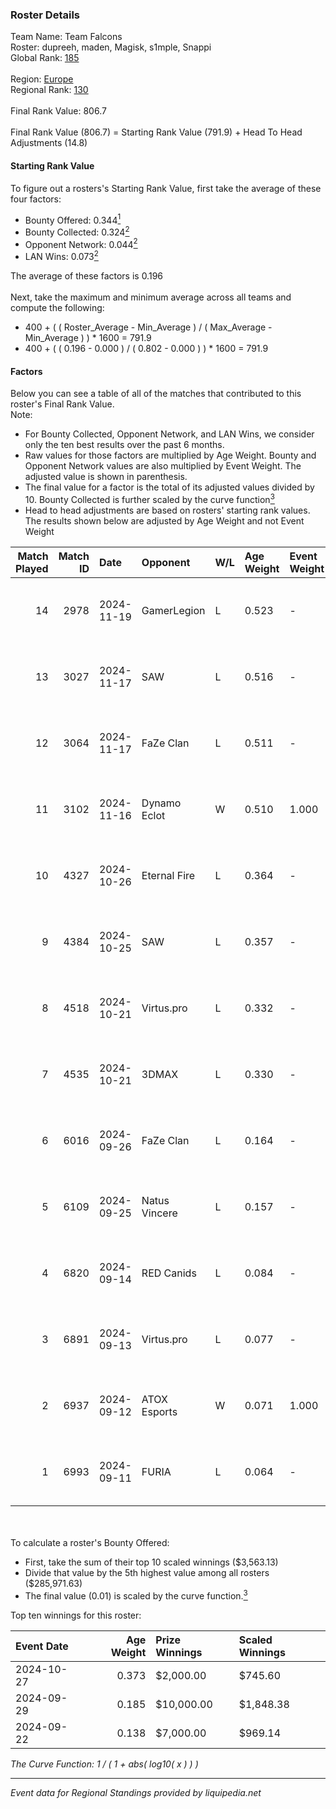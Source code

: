 ### Roster Details<br />
Team Name: Team Falcons<br />
Roster: dupreeh, maden, Magisk, s1mple, Snappi<br />
Global Rank: [185](../../standings_global_2025_02_28.md)<br />
<br />
Region: [Europe]( ../../standings_europe_2025_02_28.md)<br />
Regional Rank: [130]( ../../standings_europe_2025_02_28.md)<br />
<br />
Final Rank Value:  806.7<br />
<br />
Final Rank Value (806.7) = Starting Rank Value (791.9) + Head To Head Adjustments (14.8)<br />

#### Starting Rank Value<br />
To figure out a rosters's Starting Rank Value, first take the average of these four factors:<br />
- Bounty Offered: 0.344[<sup>1</sup>](#table2)
- Bounty Collected: 0.324[<sup>2</sup>](#table1)
- Opponent Network: 0.044[<sup>2</sup>](#table1)
- LAN Wins: 0.073[<sup>2</sup>](#table1)

The average of these factors is 0.196<br />
<br />
Next, take the maximum and minimum average across all teams and compute the following:<br />
- 400 + ( ( Roster_Average - Min_Average ) / ( Max_Average - Min_Average ) ) * 1600 = 791.9
- 400 + ( ( 0.196 - 0.000 ) / ( 0.802 - 0.000 ) ) * 1600 = 791.9


#### Factors<br />
Below you can see a table of all of the matches that contributed to this roster's Final Rank Value.<br />
Note:<br />

- For Bounty Collected, Opponent Network, and LAN Wins, we consider only the ten best results over the past 6 months.
- Raw values for those factors are multiplied by Age Weight. Bounty and Opponent Network values are also multiplied by Event Weight. The adjusted value is shown in parenthesis.
- The final value for a factor is the total of its adjusted values divided by 10. Bounty Collected is further scaled by the curve function[<sup>3</sup>](#curveFunction)
- Head to head adjustments are based on rosters' starting rank values. The results shown below are adjusted by Age Weight and not Event Weight
<span id="table1"></span><br />


| Match Played | Match ID | Date       | Opponent      | W/L | Age Weight | Event Weight | Bounty Collected | Opponent Network | LAN Wins  | H2H Adj. | Roster                                   |
| -: | -: | :- | :- | :- | :- | :- | :- | :- | :- | -: | :- |
|           14 |     2978 | 2024-11-19 | GamerLegion   | L   | 0.523      | -            | -                | -                | -         |    -0.27 | dupreeh, maden, Magisk, s1mple, Snappi   |
|           13 |     3027 | 2024-11-17 | SAW           | L   | 0.516      | -            | -                | -                | -         |    -0.48 | dupreeh, maden, Magisk, s1mple, Snappi   |
|           12 |     3064 | 2024-11-17 | FaZe Clan     | L   | 0.511      | -            | -                | -                | -         |    -0.07 | dupreeh, maden, Magisk, s1mple, Snappi   |
|           11 |     3102 | 2024-11-16 | Dynamo Eclot  | W   | 0.510      | 1.000        | 0.151 (0.077)    | 0.759 (0.387)    | 1 (0.510) |    15.14 | dupreeh, maden, Magisk, s1mple, Snappi   |
|           10 |     4327 | 2024-10-26 | Eternal Fire  | L   | 0.364      | -            | -                | -                | -         |    -0.02 | dupreeh, maden, Magisk, s1mple, Snappi   |
|            9 |     4384 | 2024-10-25 | SAW           | L   | 0.357      | -            | -                | -                | -         |    -0.31 | dupreeh, maden, Magisk, s1mple, Snappi   |
|            8 |     4518 | 2024-10-21 | Virtus.pro    | L   | 0.332      | -            | -                | -                | -         |    -0.07 | dupreeh, maden, Magisk, s1mple, Snappi   |
|            7 |     4535 | 2024-10-21 | 3DMAX         | L   | 0.330      | -            | -                | -                | -         |    -0.11 | dupreeh, maden, Magisk, s1mple, Snappi   |
|            6 |     6016 | 2024-09-26 | FaZe Clan     | L   | 0.164      | -            | -                | -                | -         |    -0.02 | dupreeh, maden, Magisk, Snappi, SunPayus |
|            5 |     6109 | 2024-09-25 | Natus Vincere | L   | 0.157      | -            | -                | -                | -         |    -0.02 | dupreeh, maden, Magisk, Snappi, SunPayus |
|            4 |     6820 | 2024-09-14 | RED Canids    | L   | 0.084      | -            | -                | -                | -         |    -0.92 | dupreeh, maden, Magisk, Snappi, SunPayus |
|            3 |     6891 | 2024-09-13 | Virtus.pro    | L   | 0.077      | -            | -                | -                | -         |    -0.02 | dupreeh, maden, Magisk, Snappi, SunPayus |
|            2 |     6937 | 2024-09-12 | ATOX Esports  | W   | 0.071      | 1.000        | 0.076 (0.005)    | 0.727 (0.051)    | 1 (0.071) |     2.18 | dupreeh, maden, Magisk, Snappi, SunPayus |
|            1 |     6993 | 2024-09-11 | FURIA         | L   | 0.064      | -            | -                | -                | -         |    -0.26 | dupreeh, maden, Magisk, Snappi, SunPayus |

<br />
<span id="table2"></span><br />
To calculate a roster's Bounty Offered:<br />

- First, take the sum of their top 10 scaled winnings ($3,563.13)
- Divide that value by the 5th highest value among all rosters ($285,971.63)
- The final value (0.01) is scaled by the curve function.[<sup>3</sup>](#curveFunction)

Top ten winnings for this roster:<br />

| Event Date | Age Weight | Prize Winnings | Scaled Winnings |
| :- | -: | :- | :- |
| 2024-10-27 |      0.373 | $2,000.00      | $745.60         |
| 2024-09-29 |      0.185 | $10,000.00     | $1,848.38       |
| 2024-09-22 |      0.138 | $7,000.00      | $969.14         |


<span id="curveFunction"></span>_The Curve Function: 1 / ( 1 + abs( log10( x ) ) )_<br />

---
_Event data for Regional Standings provided by liquipedia.net_<br />
